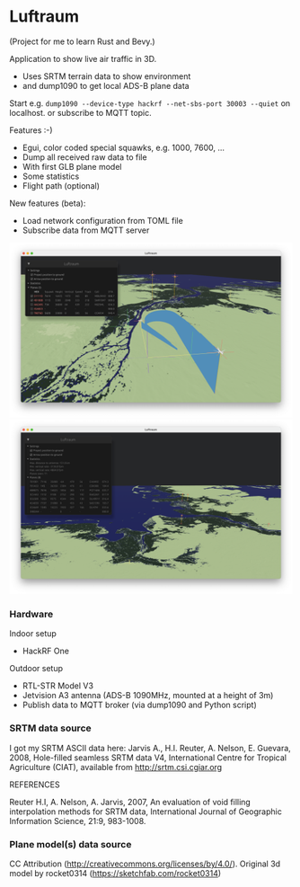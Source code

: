 # Luftraum
(Project for me to learn Rust and Bevy.)

Application to show live air traffic in 3D.
* Uses SRTM terrain data to show environment
* and dump1090 to get local ADS-B plane data
 
Start e.g. `dump1090 --device-type hackrf --net-sbs-port 30003 --quiet` on localhost.
or subscribe to MQTT topic.

Features :-)
* Egui, color coded special squawks, e.g. 1000, 7600, ...
* Dump all received raw data to file
* With first GLB plane model
* Some statistics
* Flight path (optional)

New features (beta):
* Load network configuration from TOML file
* Subscribe data from MQTT server

![Luftraum](https://github.com/void4main/luftraum/blob/master/luftraum-screenshot-0.1.17.png)
![Luftraum](https://github.com/void4main/luftraum/blob/master/luftraum-screenshot-0.1.16b.png)

### Hardware
Indoor setup
* HackRF One

Outdoor setup
* RTL-STR Model V3
* Jetvision A3 antenna (ADS-B 1090MHz, mounted at a height of 3m)
* Publish data to MQTT broker (via dump1090 and Python script)

### SRTM data source
I got my SRTM ASCII data here:
Jarvis A., H.I. Reuter, A.  Nelson, E. Guevara, 2008, Hole-filled  seamless SRTM
data V4, International  Centre for Tropical  Agriculture (CIAT), available  from
http://srtm.csi.cgiar.org

REFERENCES

Reuter  H.I,  A.  Nelson,  A.  Jarvis,  2007,  An  evaluation  of  void  filling
interpolation  methods  for  SRTM  data,  International  Journal  of  Geographic
Information Science, 21:9, 983-1008.

### Plane model(s) data source
CC Attribution (http://creativecommons.org/licenses/by/4.0/). Original 3d model by rocket0314 (https://sketchfab.com/rocket0314) 